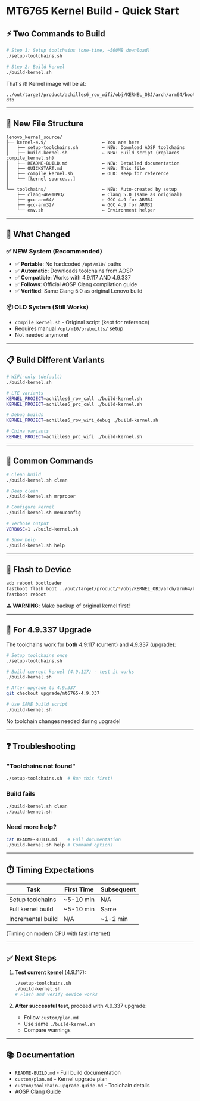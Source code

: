 # MT6765 Kernel Build - Quick Start

## ⚡ Two Commands to Build

```bash
# Step 1: Setup toolchains (one-time, ~500MB download)
./setup-toolchains.sh

# Step 2: Build kernel
./build-kernel.sh
```

That's it! Kernel image will be at:
```
../out/target/product/achilles6_row_wifi/obj/KERNEL_OBJ/arch/arm64/boot/Image.gz-dtb
```

---

## 📁 New File Structure

```
lenovo_kernel_source/
├── kernel-4.9/                     ← You are here
│   ├── setup-toolchains.sh         ← NEW: Download AOSP toolchains
│   ├── build-kernel.sh             ← NEW: Build script (replaces compile_kernel.sh)
│   ├── README-BUILD.md             ← NEW: Detailed documentation
│   ├── QUICKSTART.md               ← NEW: This file
│   ├── compile_kernel.sh           ← OLD: Keep for reference
│   └── [kernel source...]
│
└── toolchains/                     ← NEW: Auto-created by setup
    ├── clang-4691093/              ← Clang 5.0 (same as original)
    ├── gcc-arm64/                  ← GCC 4.9 for ARM64
    ├── gcc-arm32/                  ← GCC 4.9 for ARM32
    └── env.sh                      ← Environment helper
```

---

## 🎯 What Changed

### ✅ NEW System (Recommended)
- ✅ **Portable**: No hardcoded `/opt/m10/` paths
- ✅ **Automatic**: Downloads toolchains from AOSP
- ✅ **Compatible**: Works with 4.9.117 AND 4.9.337
- ✅ **Follows**: Official AOSP Clang compilation guide
- ✅ **Verified**: Same Clang 5.0 as original Lenovo build

### 📦 OLD System (Still Works)
- `compile_kernel.sh` - Original script (kept for reference)
- Requires manual `/opt/m10/prebuilts/` setup
- Not needed anymore!

---

## 📋 Build Different Variants

```bash
# WiFi-only (default)
./build-kernel.sh

# LTE variants
KERNEL_PROJECT=achilles6_row_call ./build-kernel.sh
KERNEL_PROJECT=achilles6_prc_call ./build-kernel.sh

# Debug builds
KERNEL_PROJECT=achilles6_row_wifi_debug ./build-kernel.sh

# China variants
KERNEL_PROJECT=achilles6_prc_wifi ./build-kernel.sh
```

---

## 🔧 Common Commands

```bash
# Clean build
./build-kernel.sh clean

# Deep clean
./build-kernel.sh mrproper

# Configure kernel
./build-kernel.sh menuconfig

# Verbose output
VERBOSE=1 ./build-kernel.sh

# Show help
./build-kernel.sh help
```

---

## 📱 Flash to Device

```bash
adb reboot bootloader
fastboot flash boot ../out/target/product/*/obj/KERNEL_OBJ/arch/arm64/boot/Image.gz-dtb
fastboot reboot
```

**⚠️ WARNING**: Make backup of original kernel first!

---

## 🚀 For 4.9.337 Upgrade

The toolchains work for **both** 4.9.117 (current) and 4.9.337 (upgrade):

```bash
# Setup toolchains once
./setup-toolchains.sh

# Build current kernel (4.9.117) - test it works
./build-kernel.sh

# After upgrade to 4.9.337
git checkout upgrade/mt6765-4.9.337

# Use SAME build script
./build-kernel.sh
```

No toolchain changes needed during upgrade!

---

## ❓ Troubleshooting

### "Toolchains not found"
```bash
./setup-toolchains.sh  # Run this first!
```

### Build fails
```bash
./build-kernel.sh clean
./build-kernel.sh
```

### Need more help?
```bash
cat README-BUILD.md    # Full documentation
./build-kernel.sh help # Command options
```

---

## ⏱️ Timing Expectations

| Task | First Time | Subsequent |
|------|-----------|------------|
| Setup toolchains | ~5-10 min | N/A |
| Full kernel build | ~5-10 min | Same |
| Incremental build | N/A | ~1-2 min |

(Timing on modern CPU with fast internet)

---

## ✅ Next Steps

1. **Test current kernel** (4.9.117):
   ```bash
   ./setup-toolchains.sh
   ./build-kernel.sh
   # Flash and verify device works
   ```

2. **After successful test**, proceed with 4.9.337 upgrade:
   - Follow `custom/plan.md`
   - Use same `./build-kernel.sh`
   - Compare warnings

---

## 📚 Documentation

- `README-BUILD.md` - Full build documentation
- `custom/plan.md` - Kernel upgrade plan
- `custom/toolchain-upgrade-guide.md` - Toolchain details
- [AOSP Clang Guide](https://github.com/nathanchance/android-kernel-clang)
